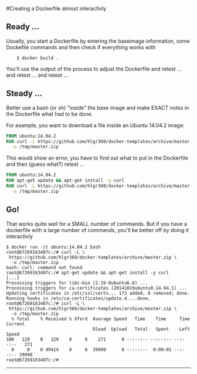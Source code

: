 #Creating a Dockerfile almost interactivly

## Ready ...
Usually, you start a Dockerfile by entering the baseimage information, some Dockefile commands and then check if everything works with

``` text
    $ docker build .
```

You'll use the output of the process to adjust the Dockerfile and retest ... and retest ... and retest ...


## Steady ...

Better use a bash (or sh) "inside" the base image and make EXACT notes in the Dockerfile what had to be done.

For example, you want to download a file inside an Ubuntu 14.04.2 image:

``` dockerfile
FROM ubuntu:14.04.2
RUN curl -L https://github.com/hlgr360/docker-templates/archive/master.zip \
  -o /tmp/master.zip
```

This would show an error, you have to find out what to put in the Dockerfile and then (guess what?) retest ...

``` dockerfile
FROM ubuntu:14.04.2
RUN apt-get update && apt-get install -y curl
RUN curl -L https://github.com/hlgr360/docker-templates/archive/master.zip \
  -o /tmp/master.zip
```

## Go!

That works quite well for a SMALL number of commands. But if you have a dockerfile with a large number of commands, you'll be better off by doing it interactivly

``` text
$ docker run -it ubuntu:14.04.2 bash
root@67269163407c:/# curl -L \
 https://github.com/hlgr360/docker-templates/archive/master.zip \
  -o /tmp/master.zip
bash: curl: command not found
root@67269163407c:/# apt-get update && apt-get install -y curl
[...]
Processing triggers for libc-bin (2.19-0ubuntu6.6) ...
Processing triggers for ca-certificates (20141019ubuntu0.14.04.1) ...
Updating certificates in /etc/ssl/certs... 173 added, 0 removed; done.
Running hooks in /etc/ca-certificates/update.d....done.
root@67269163407c:/# curl -L \
 https://github.com/hlgr360/docker-templates/archive/master.zip \
  -o /tmp/master.zip
  % Total    % Received % Xferd  Average Speed   Time    Time     Time  Current
                                 Dload  Upload   Total   Spent    Left  Speed
100   129    0   129    0     0    271      0 --:--:-- --:--:-- --:--:--   271
  0     0    0 49414    0     0  39990      0 --:--:--  0:00:01 --:--:-- 39990
root@67269163407c:/#
```

---

